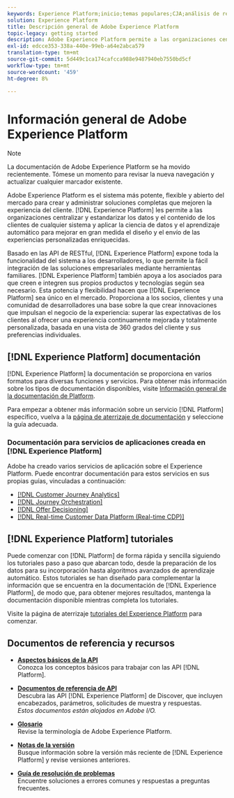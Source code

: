 ```yaml
---
keywords: Experience Platform;inicio;temas populares;CJA;análisis de recorrido;análisis de recorrido del cliente;organización de campañas;organización;recorrido del cliente;recorrido;orquestación de recorrido;capacidad;región
solution: Experience Platform
title: Descripción general de Adobe Experience Platform
topic-legacy: getting started
description: Adobe Experience Platform permite a las organizaciones centralizar y estandarizar los datos de los clientes antes de aplicar la ciencia de datos y el aprendizaje automático para mejorar en gran medida el diseño y el envío de las experiencias personalizadas enriquecidas.
exl-id: edcce353-338a-440e-99eb-a64e2abca579
translation-type: tm+mt
source-git-commit: 5d449c1ca174cafcca988e9487940eb7550bd5cf
workflow-type: tm+mt
source-wordcount: '459'
ht-degree: 8%

---
```


# Información general de Adobe Experience Platform

>[!NOTE]
>
>La documentación de Adobe Experience Platform se ha movido recientemente. Tómese un momento para revisar la nueva navegación y actualizar cualquier marcador existente.

Adobe Experience Platform es el sistema más potente, flexible y abierto del mercado para crear y administrar soluciones completas que mejoren la experiencia del cliente. [!DNL Experience Platform] les permite a las organizaciones centralizar y estandarizar los datos y el contenido de los clientes de cualquier sistema y aplicar la ciencia de datos y el aprendizaje automático para mejorar en gran medida el diseño y el envío de las experiencias personalizadas enriquecidas.

Basado en las API de RESTful, [!DNL Experience Platform] expone toda la funcionalidad del sistema a los desarrolladores, lo que permite la fácil integración de las soluciones empresariales mediante herramientas familiares. [!DNL Experience Platform] también apoya a los asociados para que creen e integren sus propios productos y tecnologías según sea necesario. Esta potencia y flexibilidad hacen que [!DNL Experience Platform] sea único en el mercado. Proporciona a los socios, clientes y una comunidad de desarrolladores una base sobre la que crear innovaciones que impulsan el negocio de la experiencia: superar las expectativas de los clientes al ofrecer una experiencia continuamente mejorada y totalmente personalizada, basada en una vista de 360 grados del cliente y sus preferencias individuales.

## [!DNL Experience Platform] documentación

[!DNL Experience Platform] la documentación se proporciona en varios formatos para diversas funciones y servicios. Para obtener más información sobre los tipos de documentación disponibles, visite [Información general de la documentación de Platform](documentation/overview.md).

Para empezar a obtener más información sobre un servicio [!DNL Platform] específico, vuelva a la [página de aterrizaje de documentación](https://experienceleague.adobe.com/docs/experience-platform.html) y seleccione la guía adecuada.

### Documentación para servicios de aplicaciones creada en [!DNL Experience Platform]

Adobe ha creado varios servicios de aplicación sobre el Experience Platform. Puede encontrar documentación para estos servicios en sus propias guías, vinculadas a continuación:

* [[!DNL Customer Journey Analytics]](https://experienceleague.adobe.com/docs/customer-journey-analytics.html)
* [[!DNL Journey Orchestration]](https://experienceleague.adobe.com/docs/journey-orchestration.html)
* [[!DNL Offer Decisioning]](https://experienceleague.adobe.com/docs/offer-decisioning.html)
* [[!DNL Real-time Customer Data Platform (Real-time CDP)]](../rtcdp/overview.md)

## [!DNL Experience Platform] tutoriales

Puede comenzar con [!DNL Platform] de forma rápida y sencilla siguiendo los tutoriales paso a paso que abarcan todo, desde la preparación de los datos para su incorporación hasta algoritmos avanzados de aprendizaje automático. Estos tutoriales se han diseñado para complementar la información que se encuentra en la documentación de [!DNL Experience Platform], de modo que, para obtener mejores resultados, mantenga la documentación disponible mientras completa los tutoriales.

Visite la página de aterrizaje [tutoriales del Experience Platform](https://www.adobe.com/go/platform-tutorials-home-en) para comenzar.

## Documentos de referencia y recursos

* [**Aspectos básicos de la API**](api-fundamentals.md)\
   Conozca los conceptos básicos para trabajar con las API [!DNL Platform].

* [**Documentos de referencia de API**](https://www.adobe.com/go/platform-api-reference-en)\
   Descubra las API [!DNL Experience Platform] de Discover, que incluyen encabezados, parámetros, solicitudes de muestra y respuestas.<br/>*Estos documentos están alojados en Adobe I/O.*

* [**Glosario**](glossary.md)\
   Revise la terminología de Adobe Experience Platform.

* [**Notas de la versión**](https://www.adobe.com/go/platform-release-notes.en)\
   Busque información sobre la versión más reciente de [!DNL Experience Platform] y revise versiones anteriores.

* [**Guía de resolución de problemas**](troubleshooting.md)\
   Encuentre soluciones a errores comunes y respuestas a preguntas frecuentes.

